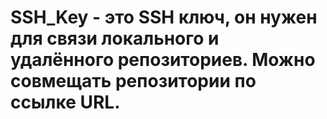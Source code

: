 # SSH_Key - это SSH ключ, он нужен для связи локального и удалённого репозиториев. Можно совмещать репозитории по ссылке URL.
